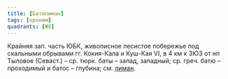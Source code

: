 ```yaml
---
title: [Батилиман]
tags: [ороним]
quadrants: [Ж8]
---
```


Крайняя зап. часть ЮБК, живописное лесистое побережье под скальными обрывами гг.
Кокия-Кала и Куш-Кая VI, в 4 км к ЗЮЗ от нп Тыловое (Севаст.) – ср. тюрк. баты –
запад, западный; ср. греч. батю – проходимый и батос – глубина; см.
[лиман](terms/лиман).

